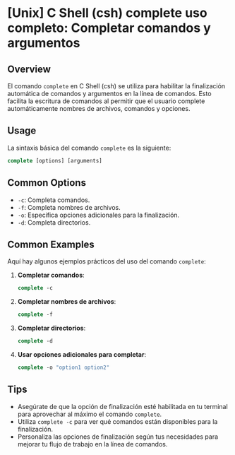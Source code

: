 # [Unix] C Shell (csh) complete uso completo: Completar comandos y argumentos

## Overview
El comando `complete` en C Shell (csh) se utiliza para habilitar la finalización automática de comandos y argumentos en la línea de comandos. Esto facilita la escritura de comandos al permitir que el usuario complete automáticamente nombres de archivos, comandos y opciones.

## Usage
La sintaxis básica del comando `complete` es la siguiente:

```csh
complete [options] [arguments]
```

## Common Options
- `-c`: Completa comandos.
- `-f`: Completa nombres de archivos.
- `-o`: Especifica opciones adicionales para la finalización.
- `-d`: Completa directorios.

## Common Examples
Aquí hay algunos ejemplos prácticos del uso del comando `complete`:

1. **Completar comandos**:
   ```csh
   complete -c
   ```

2. **Completar nombres de archivos**:
   ```csh
   complete -f
   ```

3. **Completar directorios**:
   ```csh
   complete -d
   ```

4. **Usar opciones adicionales para completar**:
   ```csh
   complete -o "option1 option2"
   ```

## Tips
- Asegúrate de que la opción de finalización esté habilitada en tu terminal para aprovechar al máximo el comando `complete`.
- Utiliza `complete -c` para ver qué comandos están disponibles para la finalización.
- Personaliza las opciones de finalización según tus necesidades para mejorar tu flujo de trabajo en la línea de comandos.